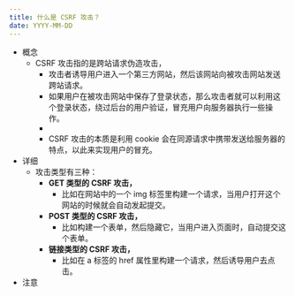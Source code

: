 ```yaml
---
title: 什么是 CSRF 攻击？
date: YYYY-MM-DD
---
```

- 概念
  - CSRF 攻击指的是跨站请求伪造攻击，
    - 攻击者诱导用户进入一个第三方网站，然后该网站向被攻击网站发送跨站请求。
    - 如果用户在被攻击网站中保存了登录状态，那么攻击者就可以利用这个登录状态，绕过后台的用户验证，冒充用户向服务器执行一些操作。
    - 
    - CSRF 攻击的本质是利用 cookie 会在同源请求中携带发送给服务器的特点，以此来实现用户的冒充。
- 详细
  - 攻击类型有三种：
    - **GET 类型的 CSRF 攻击，**
      - 比如在网站中的一个 img 标签里构建一个请求，当用户打开这个网站的时候就会自动发起提交。
    - **POST 类型的 CSRF 攻击，**
      - 比如构建一个表单，然后隐藏它，当用户进入页面时，自动提交这个表单。
    - **链接类型的 CSRF 攻击，**
      - 比如在 a 标签的 href 属性里构建一个请求，然后诱导用户去点击。
- 注意